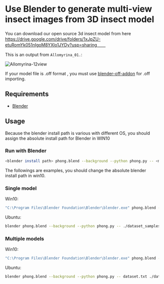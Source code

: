 # Use Blender to generate multi-view insect images from 3D insect model

You can download our open source 3d insect model from here　　
https://drive.google.com/drive/folders/1xJpZU-etuRomYk051nIgoM8YXlo1JYDy?usp=sharing　　

This is an output from `Allomyrina_01.`:

<img src="https://i.ibb.co/XDYRBZK/Allomyrina-12view.png" alt="Allomyrina-12view" border="0">  

If your model file is .off format , you must use [blender-off-addon](https://github.com/alextsui05/blender-off-addon) for .off importing.

## Requirements
 - [Blender](https://www.blender.org/)

## Usage
Because the blender install path is various with different OS,  you should assign the absolute install path for Blender in WIN10

### Run with Blender

```bash
<blender install path> phong.blend --background --python phong.py -- <model file> <output dir>
```
The followings are examples, you should change the absolute blender install path in win10.

### Single model
Win10:

```bash
"C:\Program Files\Blender Foundation\Blender\blender.exe" phong.blend --background --python phong.py -- .\\dataset_samples\\Allomyrina_01.stl .\\single_samples_MV
```

Ubuntu:

```bash
blender phong.blend --background --python phong.py -- ./dataset_samples/Allomyrina_01.stl ./single_samples_MV
```



### Multiple models

Win10:

```bash
"C:\Program Files\Blender Foundation\Blender\blender.exe" phong.blend --background --python phong.py -- dataset.txt .\dataset_samples_MV
```

Ubuntu:

```bash
blender phong.blend --background --python phong.py -- dataset.txt ./dataset_samples_MV
```
